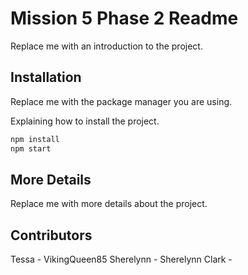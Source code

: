 # Mission 5 Phase 2 Readme

Replace me with an introduction to the project.

## Installation

Replace me with the package manager you are using.

Explaining how to install the project.

```bash
npm install
npm start
```

## More Details

Replace me with more details about the project.

## Contributors

Tessa - VikingQueen85
Sherelynn - Sherelynn
Clark -
